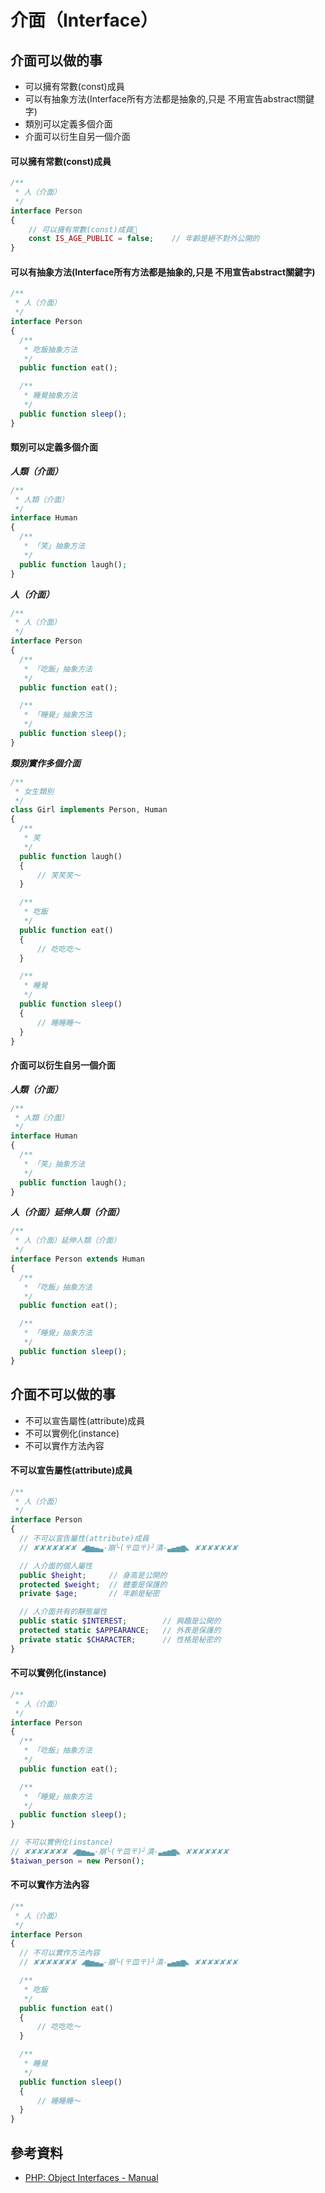 # 介面（Interface）

## 介面可以做的事

* 可以擁有常數(const)成員
* 可以有抽象方法(Interface所有方法都是抽象的,只是 不用宣告abstract關鍵字)
* 類別可以定義多個介面
* 介面可以衍生自另一個介面

#### 可以擁有常數(const)成員

```php
/**
 * 人（介面）
 */
interface Person
{
    // 可以擁有常數(const)成員
    const IS_AGE_PUBLIC = false;    // 年齡是絕不對外公開的
}
```

#### 可以有抽象方法(Interface所有方法都是抽象的,只是 不用宣告abstract關鍵字)

```php
/**
 * 人（介面）
 */
interface Person
{
  /**
   * 吃飯抽象方法
   */
  public function eat();

  /**
   * 睡覺抽象方法
   */
  public function sleep();
}
```

#### 類別可以定義多個介面

***人類（介面）***

```php
/**
 * 人類（介面）
 */
interface Human
{
  /**
   * 「笑」抽象方法
   */
  public function laugh();
}
```
***人（介面）***
```php
/**
 * 人（介面）
 */
interface Person
{
  /**
   * 「吃飯」抽象方法
   */
  public function eat();

  /**
   * 「睡覺」抽象方法
   */
  public function sleep();
}
```

***類別實作多個介面***


```php
/**
 * 女生類別
 */
class Girl implements Person, Human
{
  /**
   * 笑
   */
  public function laugh()
  {
      // 笑笑笑～
  }

  /**
   * 吃飯
   */
  public function eat()
  {
      // 吃吃吃～
  }

  /**
   * 睡覺
   */
  public function sleep()
  {
      // 睡睡睡～
  }
}
```

#### 介面可以衍生自另一個介面

***人類（介面）***

```php
/**
 * 人類（介面）
 */
interface Human
{
  /**
   * 「笑」抽象方法
   */
  public function laugh();
}
```

***人（介面）延伸人類（介面）***

```php
/**
 * 人（介面）延伸人類（介面）
 */
interface Person extends Human
{
  /**
   * 「吃飯」抽象方法
   */
  public function eat();

  /**
   * 「睡覺」抽象方法
   */
  public function sleep();
}
```

## 介面不可以做的事

* 不可以宣告屬性(attribute)成員
* 不可以實例化(instance)
* 不可以實作方法內容



#### 不可以宣告屬性(attribute)成員

```php
/**
 * 人（介面）
 */
interface Person
{
  // 不可以宣告屬性(attribute)成員
  // ✘✘✘✘✘✘✘ ◢▆▅▄▃-崩╰(〒皿〒)╯潰-▃▄▅▆◣ ✘✘✘✘✘✘✘

  // 人介面的個人屬性
  public $height;     // 身高是公開的
  protected $weight;  // 體重是保護的
  private $age;       // 年齡是秘密

  // 人介面共有的靜態屬性
  public static $INTEREST;        // 興趣是公開的
  protected static $APPEARANCE;   // 外表是保護的
  private static $CHARACTER;      // 性格是秘密的
}
```


#### 不可以實例化(instance)

```php
/**
 * 人（介面）
 */
interface Person
{
  /**
   * 「吃飯」抽象方法
   */
  public function eat();

  /**
   * 「睡覺」抽象方法
   */
  public function sleep();
}

// 不可以實例化(instance)
// ✘✘✘✘✘✘✘ ◢▆▅▄▃-崩╰(〒皿〒)╯潰-▃▄▅▆◣ ✘✘✘✘✘✘✘
$taiwan_person = new Person();
```

#### 不可以實作方法內容

```php
/**
 * 人（介面）
 */
interface Person
{
  // 不可以實作方法內容
  // ✘✘✘✘✘✘✘ ◢▆▅▄▃-崩╰(〒皿〒)╯潰-▃▄▅▆◣ ✘✘✘✘✘✘✘

  /**
   * 吃飯
   */
  public function eat()
  {
      // 吃吃吃～
  }

  /**
   * 睡覺
   */
  public function sleep()
  {
      // 睡睡睡～
  }
}
```

## 參考資料
* [PHP: Object Interfaces - Manual](http://php.net/manual/en/language.oop5.interfaces.php)
